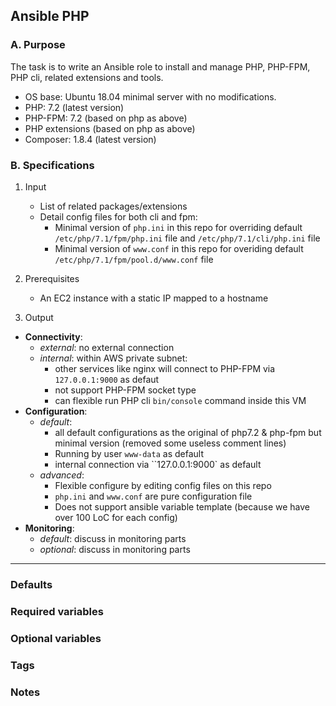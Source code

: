 ## Ansible PHP 

### A. Purpose

The task is to write an Ansible role to install and manage PHP, PHP-FPM, PHP cli, related extensions and tools. 
  - OS base:  Ubuntu 18.04 minimal server with no modifications.
  - PHP: 7.2 (latest version)
  - PHP-FPM: 7.2 (based on php as above)
  - PHP extensions (based on php as above)
  - Composer: 1.8.4 (latest version)

### B. Specifications

1. Input

    - List of related packages/extensions
    - Detail config files for both cli and fpm:
      - Minimal version of `php.ini` in this repo for overriding default `/etc/php/7.1/fpm/php.ini` file and `/etc/php/7.1/cli/php.ini` file
      - Minimal version of `www.conf` in this repo for overiding default `/etc/php/7.1/fpm/pool.d/www.conf` file

2. Prerequisites
    - An EC2 instance with a static IP mapped to a hostname

3. Output

  - **Connectivity**:
      - _external_: no external connection
      - _internal_: within AWS private subnet:
          - other services like nginx will connect to PHP-FPM via `127.0.0.1:9000` as defaut
          - not support PHP-FPM socket type
          - can flexible run PHP cli `bin/console` command inside this VM
  - **Configuration**:
      - _default_:
          - all default configurations as the original of php7.2 & php-fpm but minimal version (removed some useless comment lines)
          - Running by user `www-data` as default
          - internal connection via ``127.0.0.1:9000` as default
      - _advanced_:
          - Flexible configure by editing config files on this repo
          - `php.ini` and `www.conf` are pure configuration file
          - Does not support ansible variable template (because we have over 100 LoC for each config) 
  - **Monitoring**:
      - _default_: discuss in monitoring parts
      - _optional_: discuss in monitoring parts

---
### Defaults
### Required variables
### Optional variables
### Tags
### Notes
